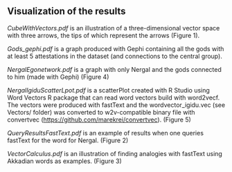 ## Visualization of the results

*CubeWithVectors.pdf* is an illustration of a three-dimensional vector space with three arrows, the tips of which represent the arrows (Figure 1).

*Gods_gephi.pdf* is a graph produced with Gephi containing all the gods with at least 5 attestations in the dataset (and connections to the central group).

*NergalEgonetwork.pdf* is a graph with only Nergal and the gods connected to him (made with Gephi) (Figure 4)

*NergalIgiduScatterLpot.pdf* is a scatterPlot created with R Studio using Word Vectors R package that can read word vectors build with word2vecf. The vectors were produced with fastText and the wordvector_igidu.vec (see Vectors/ folder) was converted to w2v-compatible binary file with convertvec (https://github.com/marekrei/convertvec). (Figure 5)

*QueryResultsFastText.pdf* is an example of results when one queries fastText for the word for Nergal. (Figure 2)

*VectorCalculus.pdf* is an illustration of finding analogies with fastText using Akkadian words as examples. (Figure 3)
